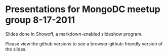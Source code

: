 # Presentations for MongoDC meetup group 8-17-2011

Slides done in Showoff, a markdown-enabled slideshow program.

Please view the github versions to see a browser-github-friendly version of the slides.
